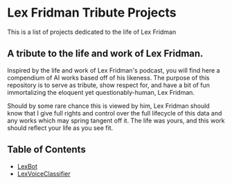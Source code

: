 # Lex Fridman Tribute Projects
 This is a list of projects dedicated to the life of Lex Fridman

## A tribute to the life and work of Lex Fridman.
Inspired by the life and work of Lex Fridman's podcast, you will find here a compendium of AI works based off of his likeness. The purpose of this repository is to serve as tribute, show respect for, and have a bit of fun immortalizing the eloquent yet questionably-human, Lex Fridman. 

Should by some rare chance this is viewed by him, Lex Fridman should know that I give full rights and control over the full lifecycle of this data and any works which may spring tangent off it. The life was yours, and this work should reflect your life as you see fit.

## Table of Contents
- [LexBot](https://github.com/efwoods/LexBot)
- [LexVoiceClassifier](https://github.com/efwoods/LexVoiceClassifier)